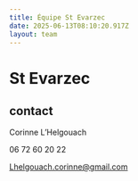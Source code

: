 ```yaml
---
title: Équipe St Evarzec 
date: 2025-06-13T08:10:20.917Z
layout: team
---
```


# St Evarzec 



## contact 

Corinne L’Helgouach

06 72 60 20 22

Lhelgouach.corinne@gmail.com


